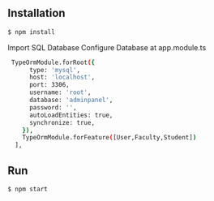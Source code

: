
## Installation

```bash
$ npm install
```

Import SQL Database
Configure Database at app.module.ts

```bash
 TypeOrmModule.forRoot({
      type: 'mysql',
      host: 'localhost',
      port: 3306,
      username: 'root',
      database: 'adminpanel',
      password: '',
      autoLoadEntities: true,
      synchronize: true,
    }),
    TypeOrmModule.forFeature([User,Faculty,Student])
  ],
```

## Run
```bash
$ npm start
```
